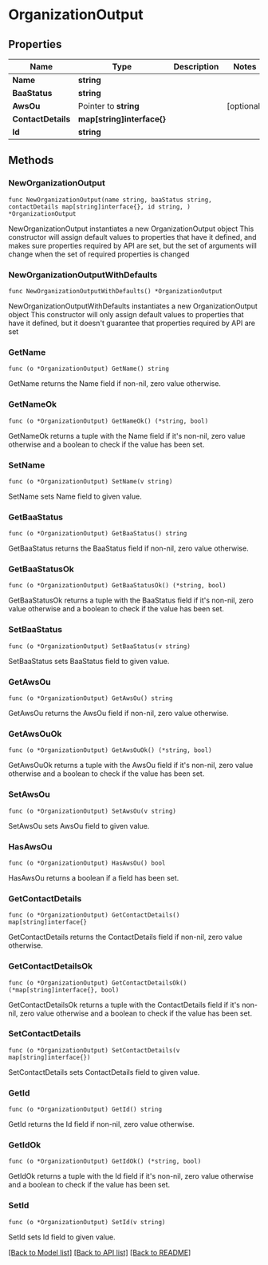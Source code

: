 # OrganizationOutput

## Properties

Name | Type | Description | Notes
------------ | ------------- | ------------- | -------------
**Name** | **string** |  | 
**BaaStatus** | **string** |  | 
**AwsOu** | Pointer to **string** |  | [optional] 
**ContactDetails** | **map[string]interface{}** |  | 
**Id** | **string** |  | 

## Methods

### NewOrganizationOutput

`func NewOrganizationOutput(name string, baaStatus string, contactDetails map[string]interface{}, id string, ) *OrganizationOutput`

NewOrganizationOutput instantiates a new OrganizationOutput object
This constructor will assign default values to properties that have it defined,
and makes sure properties required by API are set, but the set of arguments
will change when the set of required properties is changed

### NewOrganizationOutputWithDefaults

`func NewOrganizationOutputWithDefaults() *OrganizationOutput`

NewOrganizationOutputWithDefaults instantiates a new OrganizationOutput object
This constructor will only assign default values to properties that have it defined,
but it doesn't guarantee that properties required by API are set

### GetName

`func (o *OrganizationOutput) GetName() string`

GetName returns the Name field if non-nil, zero value otherwise.

### GetNameOk

`func (o *OrganizationOutput) GetNameOk() (*string, bool)`

GetNameOk returns a tuple with the Name field if it's non-nil, zero value otherwise
and a boolean to check if the value has been set.

### SetName

`func (o *OrganizationOutput) SetName(v string)`

SetName sets Name field to given value.


### GetBaaStatus

`func (o *OrganizationOutput) GetBaaStatus() string`

GetBaaStatus returns the BaaStatus field if non-nil, zero value otherwise.

### GetBaaStatusOk

`func (o *OrganizationOutput) GetBaaStatusOk() (*string, bool)`

GetBaaStatusOk returns a tuple with the BaaStatus field if it's non-nil, zero value otherwise
and a boolean to check if the value has been set.

### SetBaaStatus

`func (o *OrganizationOutput) SetBaaStatus(v string)`

SetBaaStatus sets BaaStatus field to given value.


### GetAwsOu

`func (o *OrganizationOutput) GetAwsOu() string`

GetAwsOu returns the AwsOu field if non-nil, zero value otherwise.

### GetAwsOuOk

`func (o *OrganizationOutput) GetAwsOuOk() (*string, bool)`

GetAwsOuOk returns a tuple with the AwsOu field if it's non-nil, zero value otherwise
and a boolean to check if the value has been set.

### SetAwsOu

`func (o *OrganizationOutput) SetAwsOu(v string)`

SetAwsOu sets AwsOu field to given value.

### HasAwsOu

`func (o *OrganizationOutput) HasAwsOu() bool`

HasAwsOu returns a boolean if a field has been set.

### GetContactDetails

`func (o *OrganizationOutput) GetContactDetails() map[string]interface{}`

GetContactDetails returns the ContactDetails field if non-nil, zero value otherwise.

### GetContactDetailsOk

`func (o *OrganizationOutput) GetContactDetailsOk() (*map[string]interface{}, bool)`

GetContactDetailsOk returns a tuple with the ContactDetails field if it's non-nil, zero value otherwise
and a boolean to check if the value has been set.

### SetContactDetails

`func (o *OrganizationOutput) SetContactDetails(v map[string]interface{})`

SetContactDetails sets ContactDetails field to given value.


### GetId

`func (o *OrganizationOutput) GetId() string`

GetId returns the Id field if non-nil, zero value otherwise.

### GetIdOk

`func (o *OrganizationOutput) GetIdOk() (*string, bool)`

GetIdOk returns a tuple with the Id field if it's non-nil, zero value otherwise
and a boolean to check if the value has been set.

### SetId

`func (o *OrganizationOutput) SetId(v string)`

SetId sets Id field to given value.



[[Back to Model list]](../README.md#documentation-for-models) [[Back to API list]](../README.md#documentation-for-api-endpoints) [[Back to README]](../README.md)


